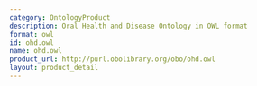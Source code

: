```yaml
---
category: OntologyProduct
description: Oral Health and Disease Ontology in OWL format
format: owl
id: ohd.owl
name: ohd.owl
product_url: http://purl.obolibrary.org/obo/ohd.owl
layout: product_detail
---
```


